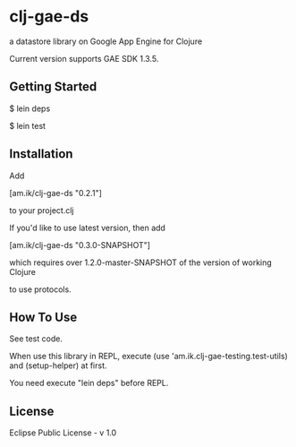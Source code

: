 # clj-gae-ds #

a datastore library on Google App Engine for Clojure

Current version supports GAE SDK 1.3.5.

## Getting Started ##

$ lein deps

$ lein test

## Installation ##

Add

[am.ik/clj-gae-ds "0.2.1"]

to your project.clj

If you'd like to use latest version, then add

[am.ik/clj-gae-ds "0.3.0-SNAPSHOT"]

which requires over 1.2.0-master-SNAPSHOT of the version of working Clojure

to use protocols.


## How To Use ##

See test code.

When use this library in REPL, execute (use 'am.ik.clj-gae-testing.test-utils) and (setup-helper) at first.

You need execute "lein deps" before REPL.

## License ##

Eclipse Public License - v 1.0
